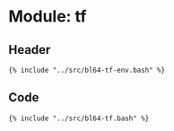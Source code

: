 # Module: tf

## Header

```shell
{% include "../src/bl64-tf-env.bash" %}
```

## Code

```shell
{% include "../src/bl64-tf.bash" %}
```
